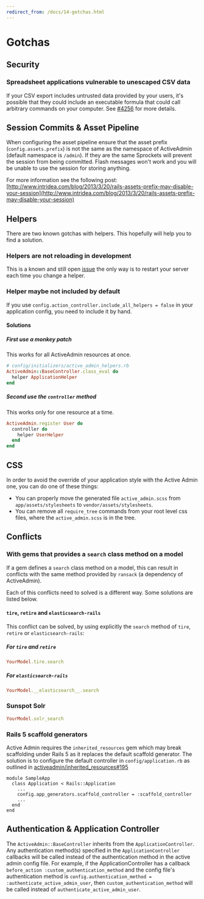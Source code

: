 ```yaml
---
redirect_from: /docs/14-gotchas.html
---
```


# Gotchas

## Security

### Spreadsheet applications vulnerable to unescaped CSV data

If your CSV export includes untrusted data provided by your users, it's possible that they could include an executable formula that could call arbitrary commands on your computer. See [#4256](https://github.com/activeadmin/activeadmin/issues/4256) for more details.

## Session Commits & Asset Pipeline

When configuring the asset pipeline ensure that the asset prefix
(`config.assets.prefix`) is not the same as the namespace of ActiveAdmin
(default namespace is `/admin`). If they are the same Sprockets will prevent the
session from being committed. Flash messages won't work and you will be unable to
use the session for storing anything.

For more information see the following post:
[http://www.intridea.com/blog/2013/3/20/rails-assets-prefix-may-disable-your-session](http://www.intridea.com/blog/2013/3/20/rails-assets-prefix-may-disable-your-session)

## Helpers

There are two known gotchas with helpers. This hopefully will help you to
find a solution.

### Helpers are not reloading in development

This is a known and still open [issue](https://github.com/activeadmin/activeadmin/issues/697)
the only way is to restart your server each time you change a helper.

### Helper maybe not included by default

If you use `config.action_controller.include_all_helpers = false` in your application config,
you need to include it by hand.

#### Solutions

##### First use a monkey patch

This works for all ActiveAdmin resources at once.

```ruby
# config/initializers/active_admin_helpers.rb
ActiveAdmin::BaseController.class_eval do
  helper ApplicationHelper
end
```

##### Second use the `controller` method

This works only for one resource at a time.

```ruby
ActiveAdmin.register User do
  controller do
    helper UserHelper
  end
end
```

## CSS

In order to avoid the override of your application style with the Active Admin one, you can do one of these things:
* You can properly move the generated file `active_admin.scss` from `app/assets/stylesheets` to `vendor/assets/stylesheets`.
* You can remove all `require_tree` commands from your root level css files, where the `active_admin.scss` is in the tree.

## Conflicts

### With gems that provides a `search` class method on a model

If a gem defines a `search` class method on a model, this can result in conflicts
with the same method provided by `ransack` (a dependency of ActiveAdmin).

Each of this conflicts need to solved is a different way. Some solutions are
listed below.

#### `tire`, `retire` and `elasticsearch-rails`

This conflict can be solved, by using explicitly the `search` method of `tire`,
`retire` or `elasticsearch-rails`:

##### For `tire` and `retire`

```ruby
YourModel.tire.search
```

##### For `elasticsearch-rails`

```ruby
YourModel.__elasticsearch__.search
```

### Sunspot Solr

```ruby
YourModel.solr_search
```

### Rails 5 scaffold generators

Active Admin requires the `inherited_resources` gem which may break scaffolding under Rails 5 as it replaces the default scaffold generator. The solution is to configure the default controller in `config/application.rb` as outlined in [activeadmin/inherited_resources#195](https://github.com/activeadmin/inherited_resources/issues/195)

```
module SampleApp
  class Application < Rails::Application
    ...
    config.app_generators.scaffold_controller = :scaffold_controller
    ...
  end
end
```

## Authentication & Application Controller

The `ActiveAdmin::BaseController` inherits from the `ApplicationController`. Any authentication method(s) specified in the `ApplicationController` callbacks will be called instead of the authentication method in the active admin config file. For example, if the ApplicationController has a callback `before_action :custom_authentication_method` and the config file's authentication method is `config.authentication_method = :authenticate_active_admin_user`, then `custom_authentication_method` will be called instead of `authenticate_active_admin_user`.
